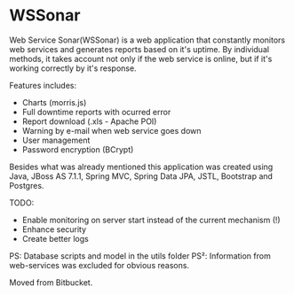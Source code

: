 # WSSonar

Web Service Sonar(WSSonar) is a web application that constantly monitors web services and generates reports based on it's uptime.
By individual methods, it takes account not only if the web service is online, but if it's working correctly by it's response.

Features includes:
* Charts (morris.js)
* Full downtime reports with ocurred error 
* Report download (.xls - Apache POI)
* Warning by e-mail when web service goes down
* User management
* Password encryption (BCrypt)

Besides what was already mentioned this application was created using Java, JBoss AS 7.1.1, Spring MVC, Spring Data JPA, JSTL, Bootstrap and Postgres.

TODO:
* Enable monitoring on server start instead of the current mechanism (!)
* Enhance security
* Create better logs


PS: Database scripts and model in the utils folder
PS²: Information from web-services was excluded for obvious reasons.



Moved from Bitbucket.
